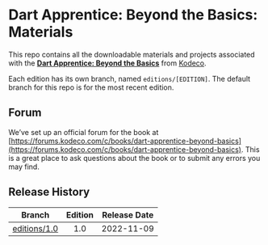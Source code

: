 #  Dart Apprentice: Beyond the Basics: Materials

This repo contains all the downloadable materials and projects associated with the **[ Dart Apprentice: Beyond the Basics](https://www.kodeco.com/books/dart-apprentice-beyond-the-basics/)** from [Kodeco](https://www.kodeco.com).

Each edition has its own branch, named `editions/[EDITION]`. The default branch for this repo is for the most recent edition.

## Forum

We’ve set up an official forum for the book at [https://forums.kodeco.com/c/books/dart-apprentice-beyond-basics](https://forums.kodeco.com/c/books/dart-apprentice-beyond-basics). This is a great place to ask questions about the book or to submit any errors you may find.

## Release History

| Branch                                                                            | Edition | Release Date |
| --------------------------------------------------------------------------------- |:-------:|:------------:|
| [editions/1.0](https://github.com/kodecocodes/dabb-materials/tree/editions/1.0) | 1.0     | 2022-11-09   |

